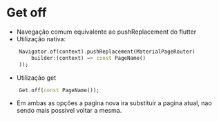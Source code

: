 # Get off
- Navegação comum equivalente ao pushReplacement do flutter
- Utilização nativa:
```dart
    Navigator.of(context).pushReplacement(MaterialPageRouter(
        builder:(context) => const PageName()
    ));
```
- Utilização get
```dart
    Get.off(const PageName());
```
- Em ambas as opções a pagina nova ira substituir a pagina atual, nao sendo mais possivel voltar a mesma.